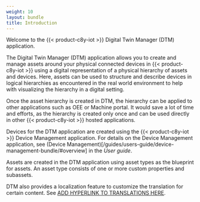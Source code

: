 ```yaml
---
weight: 10
layout: bundle
title: Introduction
---
```


Welcome to the {{< product-c8y-iot >}} Digital Twin Manager (DTM) application.

The Digital Twin Manager (DTM) application allows you to create and manage assets around your physical connected devices in {{< product-c8y-iot >}} using a digital representation of a physical hierarchy of assets and devices. Here, assets can be used to structure and describe devices in logical hierarchies as encountered in the real world environment to help with visualizing the hierarchy in a digital setting.

Once the asset hierarchy is created in DTM, the hierarchy can be applied to other applications such as OEE or Machine portal. It would save a lot of time and efforts, as the hierarchy is created only once and can be used directly in other {{< product-c8y-iot >}} hosted applications.

Devices for the DTM application are created using the {{< product-c8y-iot >}} Device Management application.
For details on the Device Management application, see (Device Management)[/guides/users-guide/device-management-bundle/#overview] in the *User guide*.

Assets are created in the DTM application using asset types as the blueprint for assets. An asset type consists of one or more custom properties and subassets.

DTM also provides a localization feature to customize the translation for certain content. See [ADD HYPERLINK TO TRANSLATIONS HERE]().

